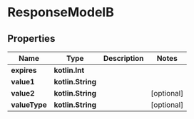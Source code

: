 
# ResponseModelB

## Properties
Name | Type | Description | Notes
------------ | ------------- | ------------- | -------------
**expires** | **kotlin.Int** |  | 
**value1** | **kotlin.String** |  | 
**value2** | **kotlin.String** |  |  [optional]
**valueType** | **kotlin.String** |  |  [optional]




